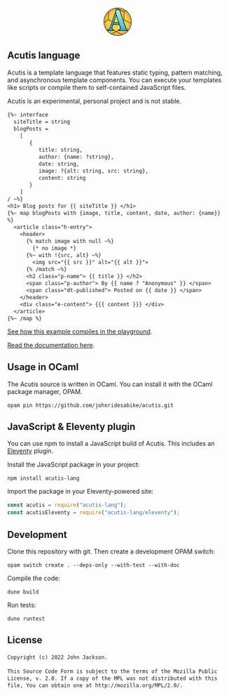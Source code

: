 <p align="center"><img src="./docs/icon.svg" height="64" width="64" alt="Acutis icon." /></p>

## Acutis language

Acutis is a template language that features static typing, pattern matching, and
asynchronous template components. You can execute your templates like scripts or
compile them to self-contained JavaScript files.

Acutis is an experimental, personal project and is not stable.

```acutis
{%~ interface
  siteTitle = string
  blogPosts =
    [
       {
          title: string,
          author: {name: ?string},
          date: string,
          image: ?{alt: string, src: string},
          content: string
       }
    ]
/ ~%}
<h1> Blog posts for {{ siteTitle }} </h1>
{%~ map blogPosts with {image, title, content, date, author: {name}} %}
  <article class="h-entry">
    <header>
      {% match image with null ~%}
        {* no image *}
      {%~ with !{src, alt} ~%}
        <img src="{{ src }}" alt="{{ alt }}">
      {% /match ~%}
      <h2 class="p-name"> {{ title }} </h2>
      <span class="p-author"> By {{ name ? "Anonymous" }} </span>
      <span class="dt-published"> Posted on {{ date }} </span>
    </header>
    <div class="e-content"> {{{ content }}} </div>
  </article>
{%~ /map %}
```

[See how this example compiles in the playground][example].

[example]:
  https://johnridesa.bike/acutis/playground/?props=ewogICJzaXRlVGl0bGUiOiAiTXkgQmxvZyIsCiAgImJsb2dQb3N0cyI6IFsKICAgIHsKICAgICAgInRpdGxlIjogIk15IHNlY29uZCBwb3N0IiwKICAgICAgImF1dGhvciI6IHsgIm5hbWUiOiAiSm9obiIgfSwKICAgICAgImRhdGUiOiAiMjAyMC0xMi0wMSIsCiAgICAgICJpbWFnZSI6IG51bGwsCiAgICAgICJjb250ZW50IjogIjxwPlRoaXMgaXMgbXkgc2Vjb25kIHBvc3Q8L3A%2BIgogICAgfSwKICAgIHsKICAgICAgInRpdGxlIjogIkhlbGxvLCB3b3JsZCEiLAogICAgICAiYXV0aG9yIjogeyAibmFtZSI6ICJKb2huIiB9LAogICAgICAiZGF0ZSI6ICIyMDIwLTExLTMwIiwKICAgICAgImltYWdlIjogbnVsbCwKICAgICAgImNvbnRlbnQiOiAiPHA%2BVGhpcyBpcyBteSBmaXJzdCBwb3N0PC9wPiIKICAgIH0KICBdCn0%3D&source=eyV%2BIGludGVyZmFjZQogIHNpdGVUaXRsZSA9IHN0cmluZwogIGJsb2dQb3N0cyA9CiAgICBbCiAgICAgICB7CiAgICAgICAgICB0aXRsZTogc3RyaW5nLAogICAgICAgICAgYXV0aG9yOiB7bmFtZTogP3N0cmluZ30sCiAgICAgICAgICBkYXRlOiBzdHJpbmcsCiAgICAgICAgICBpbWFnZTogP3thbHQ6IHN0cmluZywgc3JjOiBzdHJpbmd9LAogICAgICAgICAgY29udGVudDogc3RyaW5nCiAgICAgICB9CiAgICBdCi8gfiV9CjxoMT4gQmxvZyBwb3N0cyBmb3Ige3sgc2l0ZVRpdGxlIH19IDwvaDE%2BCnslfiBtYXAgYmxvZ1Bvc3RzIHdpdGgge2ltYWdlLCB0aXRsZSwgY29udGVudCwgZGF0ZSwgYXV0aG9yOiB7bmFtZX19ICV9CiAgPGFydGljbGUgY2xhc3M9ImgtZW50cnkiPgogICAgPGhlYWRlcj4KICAgICAgeyUgbWF0Y2ggaW1hZ2Ugd2l0aCBudWxsIH4lfQogICAgICAgIHsqIG5vIGltYWdlICp9CiAgICAgIHslfiB3aXRoICF7c3JjLCBhbHR9IH4lfQogICAgICAgIDxpbWcgc3JjPSJ7eyBzcmMgfX0iIGFsdD0ie3sgYWx0IH19Ij4KICAgICAgeyUgL21hdGNoIH4lfQogICAgICA8aDIgY2xhc3M9InAtbmFtZSI%2BIHt7IHRpdGxlIH19IDwvaDI%2BCiAgICAgIDxzcGFuIGNsYXNzPSJwLWF1dGhvciI%2BIEJ5IHt7IG5hbWUgPyAiQW5vbnltb3VzIiB9fSA8L3NwYW4%2BCiAgICAgIDxzcGFuIGNsYXNzPSJkdC1wdWJsaXNoZWQiPiBQb3N0ZWQgb24ge3sgZGF0ZSB9fSA8L3NwYW4%2BCiAgICA8L2hlYWRlcj4KICAgIDxkaXYgY2xhc3M9ImUtY29udGVudCI%2BIHt7eyBjb250ZW50IH19fSA8L2Rpdj4KICA8L2FydGljbGU%2BCnslfiAvbWFwICV9

[Read the documentation here](https://johnridesa.bike/acutis/).

## Usage in OCaml

The Acutis source is written in OCaml. You can install it with the OCaml package
manager, OPAM.

```shell
opam pin https://github.com/johnridesabike/acutis.git
```

## JavaScript & Eleventy plugin

You can use npm to install a JavaScript build of Acutis. This includes an
[Eleventy] plugin.

[eleventy]: https://www.11ty.dev/

Install the JavaScript package in your project:

```shell
npm install acutis-lang
```

Import the package in your Eleventy-powered site:

```javascript
const acutis = require("acutis-lang");
const acutisEleventy = require("acutis-lang/eleventy");
```

## Development

Clone this repository with git. Then create a development OPAM switch:

```shell
opam switch create . --deps-only --with-test --with-doc
```

Compile the code:

```shell
dune build
```

Run tests:

```shell
dune runtest
```

## License

    Copyright (c) 2022 John Jackson.

    This Source Code Form is subject to the terms of the Mozilla Public
    License, v. 2.0. If a copy of the MPL was not distributed with this
    file, You can obtain one at http://mozilla.org/MPL/2.0/.
